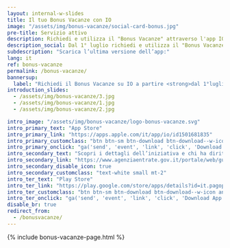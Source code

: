 ```yaml
---
layout: internal-w-slides
title: Il tuo Bonus Vacanze con IO
image: "/assets/img/bonus-vacanze/social-card-bonus.jpg"
pre-title: Servizio attivo
description: Richiedi e utilizza il "Bonus Vacanze" attraverso l'app IO in modo semplice e sicuro
description_social: Dal 1° luglio richiedi e utilizza il "Bonus Vacanze" attraverso l'app IO in modo semplice e sicuro
subdescription: "Scarica l’ultima versione dell’app:"
lang: it
ref: bonus-vacanze
permalink: /bonus-vacanze/
bannersup:
  label: "Richiedi il Bonus Vacanze su IO a partire <strong>dal 1°luglio al 31 dicembre 2020</strong>, e spendilo entro il 30 giugno 2021."
introduction_slides:
  - /assets/img/bonus-vacanze/3.jpg
  - /assets/img/bonus-vacanze/1.jpg
  - /assets/img/bonus-vacanze/2.jpg

intro_image: "/assets/img/bonus-vacanze/logo-bonus-vacanze.svg"
intro_primary_text: "App Store"
intro_primary_link: "https://apps.apple.com/it/app/io/id1501681835"
intro_primary_customclass: "btn btn-sm btn-download btn-download--w-icon ios text-uppercase px-3 px-md-5 mr-2"
intro_primary_onclick: "ga('send', 'event', 'link', 'click', 'Download App: iOS', 1)"
intro_secondary_text: "Scopri i dettagli dell’iniziativa e chi ha diritto al bonus"
intro_secondary_link: "https://www.agenziaentrate.gov.it/portale/web/guest/bonus-vacanze1"
intro_secondary_disable_icon: true
intro_secondary_customclass: "text-white small mt-2"
intro_ter_text: "Play Store"
intro_ter_link: "https://play.google.com/store/apps/details?id=it.pagopa.io.app"
intro_ter_customclass: "btn btn-sm btn-download btn-download--w-icon android text-uppercase px-3 px-md-5 "
intro_ter_onclick: "ga('send', 'event', 'link', 'click', 'Download App: Android', 1)"
disable_br: true
redirect_from:
  - /bonusvacanze/
---
```


{% include bonus-vacanze-page.html %}
